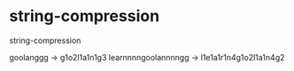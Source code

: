 # string-compression
string-compression


goolanggg -> g1o2l1a1n1g3
learnnnngoolannnngg -> l1e1a1r1n4g1o2l1a1n4g2